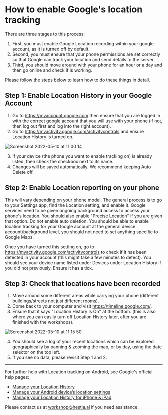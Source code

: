 # How to enable Google's location tracking

There are three stages to this process: 

1. First, you must enable Google Location recording within your google account, as it is turned off by default. 
2. Second, you must ensure that your phone permissions are set correctly so that Google can track your location and send details to the server. 
3. Third, you should move around with your phone for an hour or a day and then go online and check if is working.

Please follow the steps below to learn how to do these things in detail.

## Step 1: Enable Location History in your Google Account

1. Go to https://myaccount.google.com then ensure that you are logged in with the correct google account that you will use with your phone (if not, then log out first and log into the right account).
2. Go to https://myactivity.google.com/activitycontrols and ensure Location History is turned on.

![Screenshot 2022-05-10 at 11 00 14](https://user-images.githubusercontent.com/1473244/167603345-caaf3fda-9ab3-42b6-b364-e28b8ec27a17.png)

3. If your device (the phone you want to enable tracking on) is already listed, then check the checkbox next to its name. 
4. Changes will be saved automatically. We recommend keeping Auto Delete off.

## Step 2: Enable Location reporting on your phone

This will vary depending on your phone model. The general process is to go to your Settings app, find the Location setting, and enable it. Google services need to be given ongoing background access to access your phone's location. You should also enable "Precise Location" if you are given that option. Do not enable auto deletion. You should be able to enable location tracking for your Google account at the general device account/background level, you should not need to set anything specific to Google Maps.

Once you have turned this setting on, go to https://myactivity.google.com/activitycontrols to check if it has been detected in your account (this might take a few minutes to detect). You should see your device name listed under Devices under Location History if you did not previously. Ensure it has a tick.

## Step 3: Check that locations have been recorded

1. Move around some different areas while carrying your phone (different buildings/streets not just different rooms).
2. Come back to your computer and visit https://timeline.google.com/. 
3. Ensure that it says "Location History is On" at the bottom. (this is also where you can easily turn off Location History later, after you are finished with the workshops).

![Screenshot 2022-05-10 at 11 15 50](https://user-images.githubusercontent.com/1473244/167606403-0e5946d5-a155-486b-86cb-3f831ead1817.png)

4. You should see a log of your recent locations which can be explored geographically by panning & zooming the map, or by day, using the date selector on the top left.
5. If you see no data, please revisit Step 1 and 2.

---

For further help with Location tracking on Android, see Google's official help pages:

  - [Manage your Location History](https://support.google.com/accounts/answer/3118687?hl=en&ref_topic=7189122)
  - [Manage your Android device’s location settings](https://support.google.com/accounts/answer/3467281?hl=en)
  - [Manage your Location History for iPhone & iPad](https://support.google.com/accounts/answer/4388034?hl=en&ref_topic=7189122)

Please contact us at workshop@hestia.ai if you need assistance.


